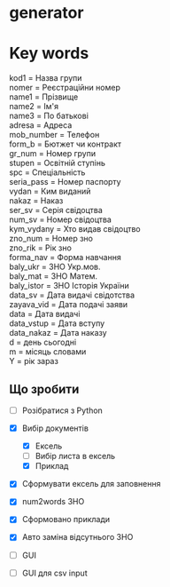 # generator
# Key words
kod1 = Назва групи  <br />
nomer = Реєстраційни номер <br />
name1 = Прізвище <br />
name2 = Ім'я <br />
name3 = По батькові <br />
adresa = Адреса <br />
mob_number = Телефон <br />
form_b = Бютжет чи контракт <br />
gr_num = Номер групи <br />
stupen = Освітній ступінь <br />
spc = Спеціальність <br />
seria_pass = Номер паспорту <br />
vydan = Ким виданий <br />
nakaz = Наказ <br />
ser_sv = Серія свідоцтва <br />
num_sv = Номер свідоцтва <br />
kym_vydany = Хто видав свідоцтво <br />
zno_num = Номер зно <br />
zno_rik = Рік зно <br />
forma_nav = Форма навчання <br />
baly_ukr = ЗНО Укр.мов. <br />
baly_mat = ЗНО Матем. <br />
baly_istor = ЗНО Історія України <br />
data_sv = Дата видачі свідотства <br />
zayava_vid = Дата подачі заяви <br />
data = Дата видачі <br />
data_vstup = Дата вступу <br />
data_nakaz = Дата наказу <br />
d = день сьогодні <br />
m = місяць словами <br />
Y = рік зараз <br />

<!-- Що зробити -->


## Що зробити

- [ ] Розібратися з Python
- [x] Вибір документів
	- [x] Ексель
	- [ ] Вибір листа в ексель
	- [x] Приклад
- [x] Сформувати ексель для заповнення
- [x] num2words ЗНО
- [x] Сформовано приклади
- [x] Авто заміна відсутнього ЗНО 
- [ ] GUI
- [ ] GUI для csv input


